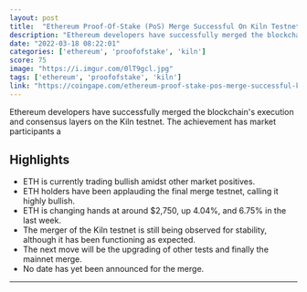 ```yaml
---
layout: post
title:  "Ethereum Proof-Of-Stake (PoS) Merge Successful On Kiln Testnet!"
description: "Ethereum developers have successfully merged the blockchain's execution and consensus layers on the Kiln testnet. The achievement has market participants a"
date: "2022-03-18 08:22:01"
categories: ['ethereum', 'proofofstake', 'kiln']
score: 75
image: "https://i.imgur.com/0lT9gcl.jpg"
tags: ['ethereum', 'proofofstake', 'kiln']
link: "https://coingape.com/ethereum-proof-stake-pos-merge-successful-kiln-testnet/"
---
```


Ethereum developers have successfully merged the blockchain's execution and consensus layers on the Kiln testnet. The achievement has market participants a

## Highlights

- ETH is currently trading bullish amidst other market positives.
- ETH holders have been applauding the final merge testnet, calling it highly bullish.
- ETH is changing hands at around $2,750, up 4.04%, and 6.75% in the last week.
- The merger of the Kiln testnet is still being observed for stability, although it has been functioning as expected.
- The next move will be the upgrading of other tests and finally the mainnet merge.
- No date has yet been announced for the merge.

---
